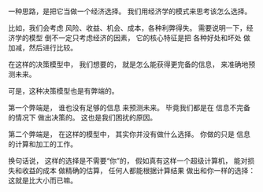 ### 
一种思路，是把它当做一个经济选择。
我们用经济学的模式来思考该怎么选择。

比如，我们会考虑
风险、收益、机会、成本，各种利弊得失。
需要说明一下，经济学的模型
倒不一定只考虑经济的因素，
它的核心特征是把
各种好处和坏处
做加减，然后进行比较。

在这样的决策模型中，
我们想要的，
就是怎么能获得更完备的信息，
来准确地预测未来。

可是，这种决策模型也是有弊端的。

第一个弊端是，
谁也没有足够的信息
来预测未来。
毕竟我们都是在
信息不完备的情况下
做出决策的。
这也是我们困扰的原因。

第二个弊端是，
在这样的模型中，
其实你并没有做什么选择。
你做的只是
信息的计算和加工的工作。

换句话说，
这样的选择是不需要“你”的，
假如真有这样一个超级计算机，
能对损失和收益的成本
做精确的估算，
任何人都能根据计算结果
做出和你一样的选择：
这就是比大小而已嘛。








